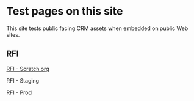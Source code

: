 # Test pages on this site
This site tests public facing CRM assets when embedded on public Web sites.

## RFI
[RFI - Scratch org](rfi-scratch.md)

RFI - Staging

RFI - Prod